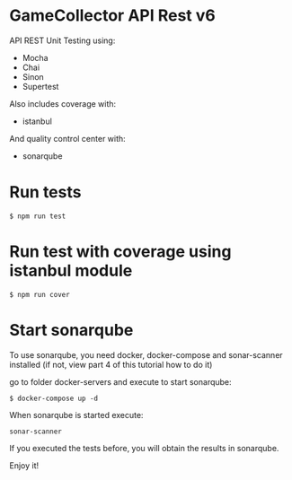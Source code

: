 # GameCollector API Rest v6

API REST Unit Testing using:

- Mocha
- Chai
- Sinon
- Supertest

Also includes coverage with:

- istanbul

And quality control center with:

- sonarqube

# Run tests

```shell
$ npm run test
```

# Run test with coverage using istanbul module

```shell
$ npm run cover
```

# Start sonarqube

To use sonarqube, you need docker, docker-compose and sonar-scanner installed (if not, view part 4 of this tutorial how to do it)

go to folder docker-servers and execute to start sonarqube:

```
$ docker-compose up -d
```

When sonarqube is started execute:

```shell
sonar-scanner
```

If you executed the tests before, you will obtain the results in sonarqube.

Enjoy it!



